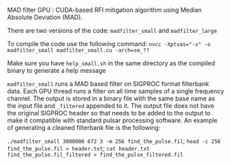 MAD filter GPU : CUDA-based RFI mitigation algorithm using Median Absolute Deviation (MAD).

There are two versions of the code: `madfilter_small` and `madfilter_large`

To compile the code use the following command:
`nvcc -Xptxas="-v" -o madfilter_small madfilter_small.cu -arch=sm_??`

Make sure you have `help_small.sh` in the same directory as the compiled binary to generate a help message

`madfilter_small` runs a MAD based filter on SIGPROC format filterbank data. Each GPU thread runs a filter on all time samples of a single frequency channel. The output is stored in a binary file with the same base name as the input file and `_filtered` appended to it. The output file does not have the original SIGPROC header so that needs to be added to the output to make it compatible with standard pulsar processing software. An example of generating a cleaned filterbank file is the following:

`./madfilter_small 3000000 672 3 -m 256 find_the_pulse.fil`;
`head -c 256 find_the_pulse.fil > header.txt`;
`cat header.txt find_the_pulse.fil_filtered > find_the_pulse_filtered.fil`
